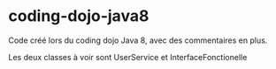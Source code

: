 coding-dojo-java8
=================

Code créé lors du coding dojo Java 8, avec des commentaires en plus.

Les deux classes à voir sont UserService et InterfaceFonctionelle
